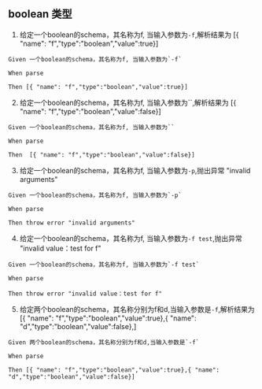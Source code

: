 ## boolean 类型

1. 给定一个boolean的schema，其名称为f, 当输入参数为`-f`,解析结果为 [{ "name": "f","type":"boolean","value":true}]
```
Given 一个boolean的schema，其名称为f, 当输入参数为`-f`

When parse

Then [{ "name": "f","type":"boolean","value":true}]
```

2. 给定一个boolean的schema，其名称为f, 当输入参数为``,解析结果为 [{ "name": "f","type":"boolean","value":false}]
```
Given 一个boolean的schema，其名称为f, 当输入参数为``

When parse

Then  [{ "name": "f","type":"boolean","value":false}]
```

3. 给定一个boolean的schema，其名称为f, 当输入参数为`-p`,抛出异常 "invalid arguments"
```
Given 一个boolean的schema，其名称为f, 当输入参数为`-p`

When parse

Then throw error "invalid arguments"
```

4. 给定一个boolean的schema，其名称为f, 当输入参数为`-f test`,抛出异常 "invalid value：test for f"
```
Given 一个boolean的schema，其名称为f, 当输入参数为`-f test`

When parse

Then throw error "invalid value：test for f"
```

5. 给定两个boolean的schema，其名称分别为f和d,当输入参数是`-f`,解析结果为 [{ "name": "f","type":"boolean","value":true},{ "name": "d","type":"boolean","value":false},]
```
Given 两个boolean的schema，其名称分别为f和d,当输入参数是`-f`

When parse

Then [{ "name": "f","type":"boolean","value":true},{ "name": "d","type":"boolean","value":false}]
```
